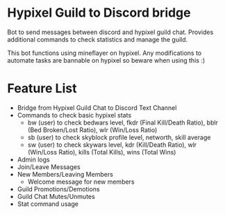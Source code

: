 #  Hypixel Guild to Discord bridge
Bot to send messages between discord and hypixel guild chat. Provides additional commands to check statistics and manage the guild.

This bot functions using mineflayer on hypixel. Any modifications to automate tasks are bannable on hypixel so beware when using this :)

# Feature List
- Bridge from Hypixel Guild Chat to Discord Text Channel
- Commands to check basic hypixel stats
  - bw (user) to check bedwars level, fkdr (Final Kill/Death Ratio), bblr (Bed Broken/Lost Ratio), wlr (Win/Loss Ratio)
  - sb (user) to check skyblock profile level, networth, skill average
  - sw (user) to check skywars level, kdr (Kill/Death Ratio), wlr (Win/Loss Ratio), kills (Total Kills), wins (Total Wins)
 - Admin logs
  - Join/Leave Messages
  - New Members/Leaving Members
    - Welcome message for new members
  - Guild Promotions/Demotions
  - Guild Chat Mutes/Unmutes
  - Stat command usage
